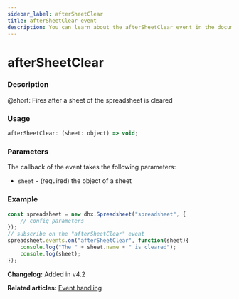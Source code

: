 ```yaml
---
sidebar_label: afterSheetClear
title: afterSheetClear event
description: You can learn about the afterSheetClear event in the documentation of the DHTMLX JavaScript Spreadsheet library. Browse developer guides and API reference, try out code examples and live demos, and download a free 30-day evaluation version of DHTMLX Spreadsheet.
---
```


# afterSheetClear

### Description

@short: Fires after a sheet of the spreadsheet is cleared

### Usage

~~~jsx
afterSheetClear: (sheet: object) => void;
~~~

### Parameters

The callback of the event takes the following parameters:

- `sheet` - (required) the object of a sheet

### Example

~~~jsx {5-8}
const spreadsheet = new dhx.Spreadsheet("spreadsheet", {
    // config parameters
});
// subscribe on the "afterSheetClear" event
spreadsheet.events.on("afterSheetClear", function(sheet){
    console.log("The " + sheet.name + " is cleared");
    console.log(sheet);
});
~~~

**Changelog:** Added in v4.2

**Related articles:** [Event handling](handling_events.md)